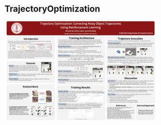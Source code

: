 # TrajectoryOptimization

![alt text](https://github.com/kenma8/TrajectoryOptimization/blob/main/CURIS%202023%20Poster.jpeg)
